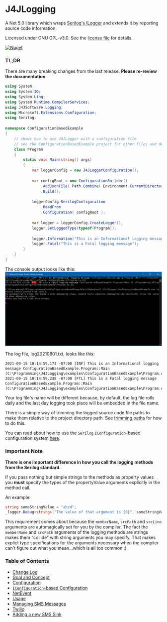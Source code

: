# J4JLogging

A Net 5.0 library which wraps [Serilog's ILogger](https://github.com/serilog/serilog) and extends it by reporting source code information.

Licensed under GNU GPL-v3.0. See the [license file](license.md) for details.

[![Nuget](https://img.shields.io/nuget/v/J4JSoftware.Logging?style=flat-square)](https://www.nuget.org/packages/J4JSoftware.Logging/)

### TL;DR

There are many breaking changes from the last release. **Please re-review the documentation**.

```csharp
using System;
using System.IO;
using System.Linq;
using System.Runtime.CompilerServices;
using J4JSoftware.Logging;
using Microsoft.Extensions.Configuration;
using Serilog;

namespace ConfigurationBasedExample
{
    // shows how to use J4JLogger with a configuration file
    // see the ConfigurationBasedExample project for other files and details
    class Program
    {
        static void Main(string[] args)
        {
            var loggerConfig = new J4JLoggerConfiguration();

            var configRoot = new ConfigurationBuilder()
                .AddJsonFile( Path.Combine( Environment.CurrentDirectory, "appConfig.json" ), true )
                .Build();

            loggerConfig.SerilogConfiguration
                .ReadFrom
                .Configuration( configRoot );
                
            var logger = loggerConfig.CreateLogger();
            logger.SetLoggedType(typeof(Program));

            logger.Information("This is an Informational logging message");
            logger.Fatal("This is a Fatal logging message");
        }
    }
}
```

The console output looks like this:
![config based example output](docs/assets/config-based-example.png)

The log file, log20210801.txt, looks like this:

```log
2021-09-15 10:14:59.173 -07:00 [INF] This is an Informational logging message ConfigurationBasedExample.Program::Main (C:\Programming\J4JLogging\examples\ConfigurationBasedExample\Program.cs:32) 
2021-09-15 10:14:59.238 -07:00 [FTL] This is a Fatal logging message ConfigurationBasedExample.Program::Main (C:\Programming\J4JLogging\examples\ConfigurationBasedExample\Program.cs:33) 
```

Your log file's name will be different because, by default, the log file rolls daily and the last day logging took place will be embedded in the file name.

There is a simple way of trimming the logged source code file paths to make them relative to the project directory path. See [trimming paths](docs/trimming-paths.md) for how to do this.

You can read about how to use the `Serilog` `IConfiguration`-based configuration system [here](docs/iconfig-based.md).

### Important Note

**There is one important difference in how you call the logging methods from the Serilog standard.** 

If you pass nothing but simple strings to the methods as property values you **must** specify the types of 
the propertyValue arguments explicitly in the method call.

An example:

```csharp
string someStringValue = "abcd";
_logger.Debug<string>("The value of that argument is {0}", someStringValue);
```

This requirement comes about because the `memberName`, `srcPath` and `srcLine` arguments are automagically set for you by the compiler. The fact the `memberName` and `srcPath` arguments of the logging methods are strings makes them "collide" with string arguments you may specify. That makes explict type specifications for the arguments necessary when the compiler can't figure out what you mean...which is all too common :).

### Table of Contents

- [Change Log](docs/changes.md)
- [Goal and Concept](docs/goal-concept.md)
- [Configuration](docs/configuration.md)
- [`IConfiguration`-based Configuration](docs/iconfig-based.md)
- [NetEvent](docs/netevent.md)
- [Usage](docs/usage.md)
- [Managing SMS Messages](docs/sms-messages.md)
- [Twilio](docs/twilio.md)
- [Adding a new SMS Sink](docs/new-sms.md)
